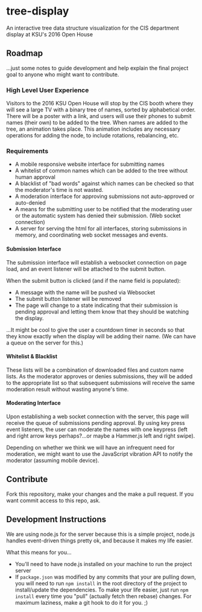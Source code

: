 # tree-display
An interactive tree data structure visualization for the CIS department display at KSU's 2016 Open House

## Roadmap
...just some notes to guide development and help explain the final project goal to anyone who might want to contribute.

### High Level User Experience
Visitors to the 2016 KSU Open House will stop by the CIS booth where they will see a large TV with a binary tree of names, sorted by alphabetical order.  There will be a poster with a link, and users will use their phones to submit names (their own) to be added to the tree.  When names are added to the tree, an animation takes place.  This animation includes any necessary operations for adding the node, to include rotations, rebalancing, etc.

### Requirements
- A mobile responsive website interface for submitting names
- A whitelist of common names which can be added to the tree without human approval
- A blacklist of "bad words" against which names can be checked so that the moderator's time is not wasted.
- A moderation interface for approving submissions not auto-approved or auto-denied
- A means for the submitting user to be notified that the moderating user or the automatic system has denied their submission. (Web socket connection)
- A server for serving the html for all interfaces, storing submissions in memory, and coordinating web socket messages and events.

#### Submission Interface
The submission interface will establish a websocket connection on page load, and an event listener will be attached to the submit button.

When the submit button is clicked (and if the name field is populated):

- A message with the name will be pushed via Websocket
- The submit button listener will be removed
- The page will change to a state indicating that their submission is pending approval and letting them know that they should be watching the display.

...It might be cool to give the user a countdown timer in seconds so that they know exactly when the display will be adding their name.  (We can have a queue on the server for this.)

#### Whitelist & Blacklist
These lists will be a combination of downloaded files and custom name lists.  As the moderator approves or denies submissions, they will be added to the appropriate list so that subsequent submissions will receive the same moderation result without wasting anyone's time.

#### Moderating Interface
Upon establishing a web socket connection with the server, this page will receive the queue of submissions pending approval.  By using key press event listeners, the user can moderate the names with one keypress (left and right arrow keys perhaps?...or maybe a Hammer.js left and right swipe).

Depending on whether we think we will have an infrequent need for moderation, we might want to use the JavaScript vibration API to notify the moderator (assuming mobile device).

## Contribute
Fork this repository, make your changes and the make a pull request.  If you want commit access to this repo, ask.

## Development Instructions
We are using node.js for the server because this is a simple project, node.js handles event-driven things pretty ok, and because it makes my life easier.

What this means for you...

- You'll need to have node.js installed on your machine to run the project server
- If `package.json` was modified by any commits that your are pulling down, you will need to run `npm install` in the root directory of the project to install/update the dependencies.  To make your life easier, just run `npm install` every time you "pull" (actually fetch then rebase) changes.  For maximum laziness, make a git hook to do it for you. ;)
